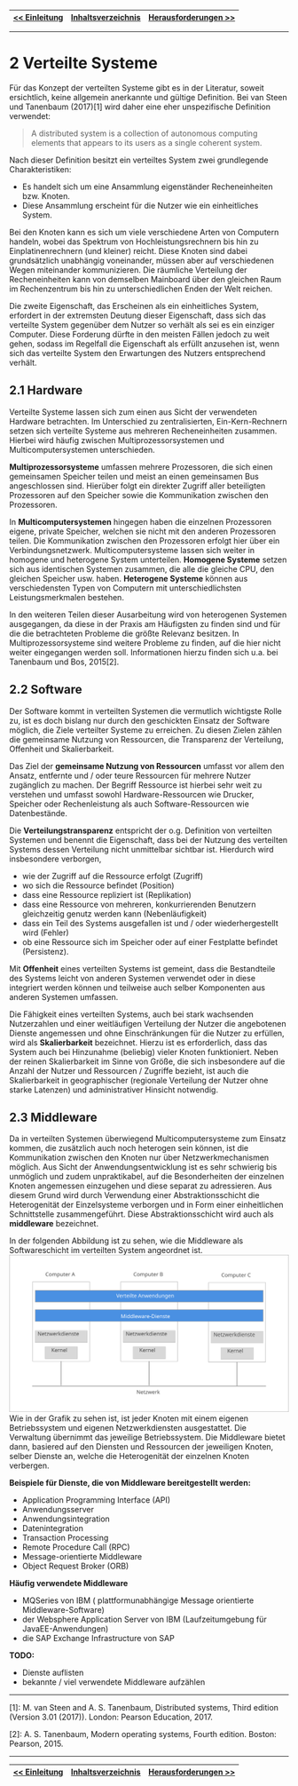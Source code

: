 [<< Einleitung](03_einleitung.md) | [Inhaltsverzeichnis](02_toc.md) | [Herausforderungen >>](05_herausforderungen.md)
|-|-|-|

---

# 2 Verteilte Systeme

Für das Konzept der verteilten Systeme gibt es in der Literatur, soweit ersichtlich, keine allgemein anerkannte und gültige Definition. Bei van Steen und Tanenbaum (2017)[1] wird daher eine eher unspezifische Definition verwendet:
> A distributed system is a collection of autonomous computing elements that appears to its users as a single coherent system.

Nach dieser Definition besitzt ein verteiltes System zwei grundlegende Charakteristiken:
* Es handelt sich um eine Ansammlung eigenständer Recheneinheiten bzw. Knoten.
* Diese Ansammlung erscheint für die Nutzer wie ein einheitliches System.

Bei den Knoten kann es sich um viele verschiedene Arten von Computern handeln, wobei das Spektrum von Hochleistungsrechnern bis hin zu Einplatinenrechnern (und kleiner) reicht. Diese Knoten sind dabei grundsätzlich unabhängig voneinander, müssen aber auf verschiedenen Wegen miteinander kommunizieren. Die räumliche Verteilung der Recheneinheiten kann von demselben Mainboard über den gleichen Raum im Rechenzentrum bis hin zu unterschiedlichen Enden der Welt reichen.

Die zweite Eigenschaft, das Erscheinen als ein einheitliches System, erfordert in der extremsten Deutung dieser Eigenschaft, dass sich das verteilte System gegenüber dem Nutzer so verhält als sei es ein einziger Computer. Diese Forderung dürfte in den meisten Fällen jedoch zu weit gehen, sodass im Regelfall die Eigenschaft als erfüllt anzusehen ist, wenn sich das verteilte System den Erwartungen des Nutzers entsprechend verhält.


## 2.1 Hardware

Verteilte Systeme lassen sich zum einen aus Sicht der verwendeten Hardware betrachten. Im Unterschied zu zentralisierten, Ein-Kern-Rechnern setzen sich verteilte Systeme aus mehreren Recheneinheiten zusammen. Hierbei wird häufig zwischen Multiprozessorsystemen und Multicomputersystemen unterschieden.

**Multiprozessorsysteme** umfassen mehrere Prozessoren, die sich einen gemeinsamen Speicher teilen und meist an einen gemeinsamen Bus angeschlossen sind. Hierüber folgt ein direkter Zugriff aller beteiligten Prozessoren auf den Speicher sowie die Kommunikation zwischen den Prozessoren.

In **Multicomputersystemen** hingegen haben die einzelnen Prozessoren eigene, private Speicher, welchen sie nicht mit den anderen Prozessoren teilen. Die Kommunikation zwischen den Prozessoren erfolgt hier über ein Verbindungsnetzwerk. Multicomputersysteme lassen sich weiter in homogene und heterogene System unterteilen. **Homogene Systeme** setzen sich aus identischen Systemen zusammen, die alle die gleiche CPU, den gleichen Speicher usw. haben. **Heterogene Systeme** können aus verschiedensten Typen von Computern mit unterschiedlichsten Leistungsmerkmalen bestehen.

In den weiteren Teilen dieser Ausarbeitung wird von heterogenen Systemen ausgegangen, da diese in der Praxis am Häufigsten zu finden sind und für die die betrachteten Probleme die größte Relevanz besitzen. In Multiprozessorsysteme sind weitere Probleme zu finden, auf die hier nicht weiter eingegangen werden soll. Informationen hierzu finden sich u.a. bei Tanenbaum und Bos, 2015[2].

## 2.2 Software

Der Software kommt in verteilten Systemen die vermutlich wichtigste Rolle zu, ist es doch bislang nur durch den geschickten Einsatz der Software möglich, die Ziele verteilter Systeme zu erreichen. Zu diesen Zielen zählen die gemeinsame Nutzung von Ressourcen, die Transparenz der Verteilung, Offenheit und Skalierbarkeit.

Das Ziel der **gemeinsame Nutzung von Ressourcen** umfasst vor allem den Ansatz, entfernte und / oder teure Ressourcen für mehrere Nutzer zugänglich zu machen. Der Begriff Ressource ist hierbei sehr weit zu verstehen und umfasst sowohl Hardware-Ressourcen wie Drucker, Speicher oder Rechenleistung als auch Software-Ressourcen wie Datenbestände.

Die **Verteilungstransparenz** entspricht der o.g. Definition von verteilten Systemen und benennt die Eigenschaft, dass bei der Nutzung des verteilten Systems dessen Verteilung nicht unmittelbar sichtbar ist. Hierdurch wird insbesondere verborgen,
* wie der Zugriff auf die Ressource erfolgt (Zugriff)
* wo sich die Ressource befindet (Position)
* dass eine Ressource repliziert ist (Replikation)
* dass eine Ressource von mehreren, konkurrierenden Benutzern gleichzeitig genutz werden kann (Nebenläufigkeit)
* dass ein Teil des Systems ausgefallen ist und / oder wiederhergestellt wird (Fehler)
* ob eine Ressource sich im Speicher oder auf einer Festplatte befindet (Persistenz).

Mit **Offenheit** eines verteilten Systems ist gemeint, dass die Bestandteile des Systems leicht von anderen Systemen verwendet oder in diese integriert werden können und teilweise auch selber Komponenten aus anderen Systemen umfassen.

Die Fähigkeit eines verteilten Systems, auch bei stark wachsenden Nutzerzahlen und einer weitläufigen Verteilung der Nutzer die angebotenen Dienste angemessen und ohne Einschränkungen für die Nutzer zu erfüllen, wird als **Skalierbarkeit** bezeichnet. Hierzu ist es erforderlich, dass das System auch bei Hinzunahme (beliebig) vieler Knoten funktioniert. Neben der reinen Skalierbarkeit im Sinne von Größe, die sich insbesondere auf die Anzahl der Nutzer und Ressourcen / Zugriffe bezieht, ist auch die Skalierbarkeit in geographischer (regionale Verteilung der Nutzer ohne starke Latenzen) und administrativer Hinsicht notwendig.

## 2.3 Middleware
Da in verteilten Systemen überwiegend Multicomputersysteme zum Einsatz kommen, die zusätzlich auch noch heterogen sein können, ist die Kommunikation zwischen den Knoten nur über Netzwerkmechanismen möglich. Aus Sicht der Anwendungsentwicklung ist es sehr schwierig bis unmöglich und zudem unpraktikabel, auf die Besonderheiten der einzelnen Knoten angemessen einzugehen und diese separat zu adressieren. Aus diesem Grund wird durch Verwendung einer Abstraktionsschicht die Heterogenität der Einzelsysteme verborgen und in Form einer einheitlichen Schnittstelle zusammengeführt. Diese Abstraktionsschicht wird auch als **middleware** bezeichnet.

In der folgenden Abbildung ist zu sehen, wie die Middleware als Softwareschicht im verteilten System angeordnet ist.
![Middleware](assets/middleware.svg)
Wie in der Grafik zu sehen ist, ist jeder Knoten mit einem eigenen Betriebssystem und eigenen Netzwerkdiensten ausgestattet. Die Verwaltung übernimmt das jeweilige Betriebssystem. Die Middleware bietet dann, basiered auf den Diensten und Ressourcen der jeweiligen Knoten, selber Dienste an, welche die Heterogenität der einzelnen Knoten verbergen.

**Beispiele für Dienste, die von Middleware bereitgestellt werden:**
- Application Programming Interface (API)
- Anwendungsserver
- Anwendungsintegration
- Datenintegration
- Transaction Processing
- Remote Procedure Call (RPC)
- Message-orientierte Middleware
- Object Request Broker (ORB)

**Häufig verwendete Middleware**
- MQSeries von IBM ( plattformunabhängige Message orientierte Middleware-Software)
- der Websphere Application Server von IBM (Laufzeitumgebung für JavaEE-Anwendungen)
- die SAP Exchange Infrastructure von SAP

**TODO:**
* Dienste auflisten
* bekannte / viel verwendete Middleware aufzählen

---
[1]: M. van Steen and A. S. Tanenbaum, Distributed systems, Third edition (Version 3.01 (2017)). London: Pearson Education, 2017.

[2]: A. S. Tanenbaum, Modern operating systems, Fourth edition. Boston: Pearson, 2015.

---
[<< Einleitung](03_einleitung.md) | [Inhaltsverzeichnis](02_toc.md) | [Herausforderungen >>](05_herausforderungen.md)
|-|-|-|
